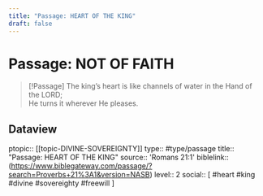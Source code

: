 ```yaml
---
title: "Passage: HEART OF THE KING"
draft: false
---
```


# Passage: NOT OF FAITH
> [!Passage]
> The king’s heart is like channels of water in the Hand of the LORD;  
He turns it wherever He pleases.

## Dataview
ptopic:: [[topic-DIVINE-SOVEREIGNTY]]
type:: #type/passage
title:: "Passage: HEART OF THE KING"
source:: 'Romans 21:1'
biblelink:: (https://www.biblegateway.com/passage/?search=Proverbs+21%3A1&version=NASB)
level:: 2
social:: [ #heart #king #divine #sovereighty #freewill ]